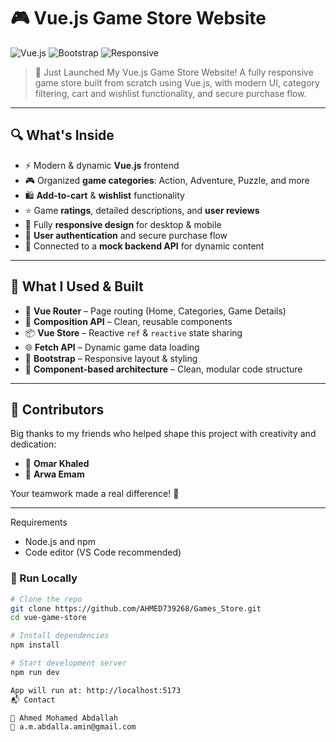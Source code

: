 # 🎮 Vue.js Game Store Website

![Vue.js](https://img.shields.io/badge/Vue.js-35495E?style=for-the-badge&logo=vue.js&logoColor=4FC08D)
![Bootstrap](https://img.shields.io/badge/Bootstrap-7952B3?style=for-the-badge&logo=bootstrap&logoColor=white)
![Responsive](https://img.shields.io/badge/Responsive-Design-success?style=for-the-badge)


> 🚀 Just Launched My Vue.js Game Store Website! A fully responsive game store built from scratch using Vue.js, with modern UI, category filtering, cart and wishlist functionality, and secure purchase flow.

---

## 🔍 What's Inside

- ⚡ Modern & dynamic **Vue.js** frontend
- 🎮 Organized **game categories**: Action, Adventure, Puzzle, and more
- 🛍️ **Add-to-cart** & **wishlist** functionality
- ⭐ Game **ratings**, detailed descriptions, and **user reviews**
- 📱 Fully **responsive design** for desktop & mobile
- 🔐 **User authentication** and secure purchase flow
- 🔄 Connected to a **mock backend API** for dynamic content

---

## 🧠 What I Used & Built

- 🧭 **Vue Router** – Page routing (Home, Categories, Game Details)
- 🧪 **Composition API** – Clean, reusable components
- 📦 **Vue Store** – Reactive `ref` & `reactive` state sharing 
- 🌐 **Fetch API** – Dynamic game data loading
- 🎨 **Bootstrap** – Responsive layout & styling
- 🧼 **Component-based architecture** – Clean, modular code structure

---

## 🤝 Contributors

Big thanks to my friends who helped shape this project with creativity and dedication:

- 👏 **Omar Khaled**
- 👏 **Arwa Emam**

Your teamwork made a real difference! 🙌

---



Requirements

- Node.js and npm
- Code editor (VS Code recommended)

### 🚀 Run Locally

```bash
# Clone the repo
git clone https://github.com/AHMED739268/Games_Store.git
cd vue-game-store

# Install dependencies
npm install

# Start development server
npm run dev

App will run at: http://localhost:5173
📬 Contact

👤 Ahmed Mohamed Abdallah
📧 a.m.abdalla.amin@gmail.com
